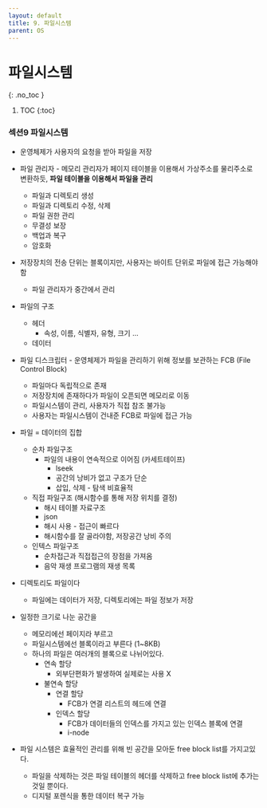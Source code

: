 ```yaml
---
layout: default
title: 9. 파일시스템
parent: OS
---
```


# 파일시스템
{: .no_toc }

1. TOC
{:toc}

### 섹션9 파일시스템

- 운영체제가 사용자의 요청을 받아 파일을 저장
- 파일 관리자 - 메모리 관리자가 페이지 테이블을 이용해서 가상주소를 물리주소로 변환하듯, **파일 테이블을 이용해서 파일을 관리**
  - 파일과 디렉토리 생성
  - 파일과 디렉토리 수정, 삭제
  - 파일 권한 관리
  - 무결성 보장
  - 백업과 복구
  - 암호화
- 저장장치의 전송 단위는 블록이지만, 사용자는 바이트 단위로 파일에 접근 가능해야 함
  - 파일 관리자가 중간에서 관리
- 파일의 구조
  - 헤더
    - 속성, 이름, 식별자, 유형, 크기 ...
  - 데이터
- 파일 디스크립터 - 운영체제가 파일을 관리하기 위해 정보를 보관하는 FCB (File Control Block)
  - 파일마다 독립적으로 존재
  - 저장장치에 존재하다가 파일이 오픈되면 메모리로 이동
  - 파일시스템이 관리, 사용자가 직접 참조 불가능
  - 사용자는 파일시스템이 건내준 FCB로 파일에 접근 가능
- 파일 = 데이터의 집합
  - 순차 파일구조
    - 파일의 내용이 연속적으로 이어짐 (카세트테이프)
      - lseek
      - 공간의 낭비가 없고 구조가 단순
      - 삽입, 삭제 - 탐색 비효율적
  - 직접 파일구조 (해시함수를 통해 저장 위치를 결정)
    - 해시 테이블 자료구조
    - json
    - 해시 사용 - 접근이 빠르다
    - 해시함수를 잘 골라야함, 저장공간 낭비 주의
  - 인텍스 파일구조
    - 순차접근과 직접접근의 장점을 가져옴
    - 음악 재생 프로그램의 재생 목록

- 디렉토리도 파일이다
  - 파일에는 데이터가 저장, 디렉토리에는 파일 정보가 저장
- 일정한 크기로 나눈 공간을
  - 메모리에선 페이지라 부르고
  - 파일시스템에선 블록이라고 부른다 (1~8KB)
  - 하나의 파일은 여러개의 블록으로 나뉘어있다.
    - 연속 할당
      - 외부단편화가 발생하여 실제로는 사용 X
    - 불연속 할당
      - 연결 할당
        - FCB가 연결 리스트의 헤드에 연결
      - 인덱스 할당
        - FCB가 데이터들의 인덱스를 가지고 있는 인덱스 블록에 연결
        - i-node

- 파일 시스템은 효율적인 관리를 위해 빈 공간을 모아둔 free block list를 가지고있다.
  - 파일을 삭제하는 것은 파일 테이블의 헤더를 삭제하고 free block list에 추가는 것일 뿐이다.
  - 디지털 포렌식을 통한 데이터 복구 가능